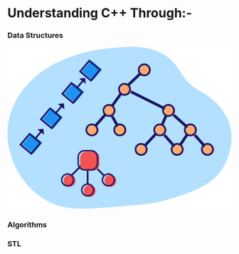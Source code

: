 


# Understanding C++ Through:-
### **Data Structures**
![alt text](https://github.com/SyedT1/Cpp/blob/master/img/0_UVG1F-0kLAEWAT3k.jpg)  

### **Algorithms**
### **STL**

